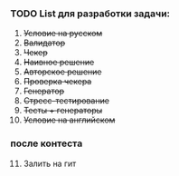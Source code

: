 ### **TODO List для разработки задачи:**

1. ~~Условие на русском~~
2. ~~Валидатор~~
3. ~~Чекер~~
4. ~~Наивное решение~~
5. ~~Авторское решение~~
6. ~~Проверка чекера~~
7. ~~Генератор~~
8. ~~Стресс-тестирование~~
9. ~~Тесты + генераторы~~
10. ~~Условие на английском~~

### **после контеста**
11. Залить на гит
